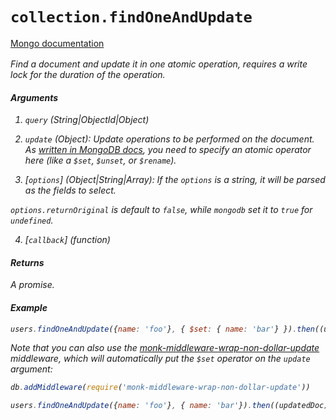# `collection.findOneAndUpdate`

[Mongo documentation <i class="fa fa-external-link" style="position: relative; top: 2px;" />](http://mongodb.github.io/node-mongodb-native/3.2/api/Collection.html#findOneAndUpdate)

Find a document and update it in one atomic operation, requires a write lock for the duration of the operation.

#### Arguments

1. `query` *(String|ObjectId|Object)*

2. `update` *(Object)*: Update operations to be performed on the document. As [written in MongoDB docs](https://docs.mongodb.com/manual/reference/operator/update/), you need to specify an atomic operator here (like a `$set`, `$unset`, or `$rename`).

3. [`options`] *(Object|String|Array)*: If the `options` is a string, it will be parsed as the fields to select.

`options.returnOriginal` is default to `false`, while `mongodb` set it to `true` for `undefined`.

4. [`callback`] *(function)*

#### Returns

A promise.

#### Example

```js
users.findOneAndUpdate({name: 'foo'}, { $set: { name: 'bar'} }).then((updatedDoc) => {})
```

Note that you can also use the [monk-middleware-wrap-non-dollar-update](https://github.com/monk-middlewares/monk-middleware-wrap-non-dollar-update) middleware, which will automatically put the `$set` operator on the `update` argument:

```js
db.addMiddleware(require('monk-middleware-wrap-non-dollar-update'))

users.findOneAndUpdate({name: 'foo'}, { name: 'bar'}).then((updatedDoc) => {})
```
